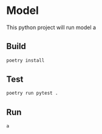# Model

This python project will run model a

## Build

```bash
poetry install
```

## Test

```bash
poetry run pytest .
```

## Run

```bash
a
```
